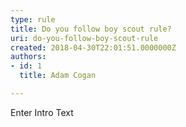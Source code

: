 ```yaml
---
type: rule
title: Do you follow boy scout rule?
uri: do-you-follow-boy-scout-rule
created: 2018-04-30T22:01:51.0000000Z
authors:
- id: 1
  title: Adam Cogan

---
```




<span class='intro'> Enter Intro Text </span>




